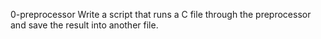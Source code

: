 0-preprocessor Write a script that runs a C file through the preprocessor and save the result into another file.